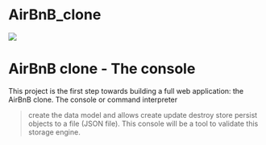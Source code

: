 # AirBnB_clone

<img align="center" src="https://i.ibb.co/d5N85Nh/hbnb.png">

# AirBnB clone - The console

This project is the first step towards building a full web application: the AirBnB clone.
The console or command interpreter
 >create the data model and allows create
 >update 
 >destroy 
 >store
 >persist objects to a file (JSON file).
  This console will be a tool to validate this storage engine.